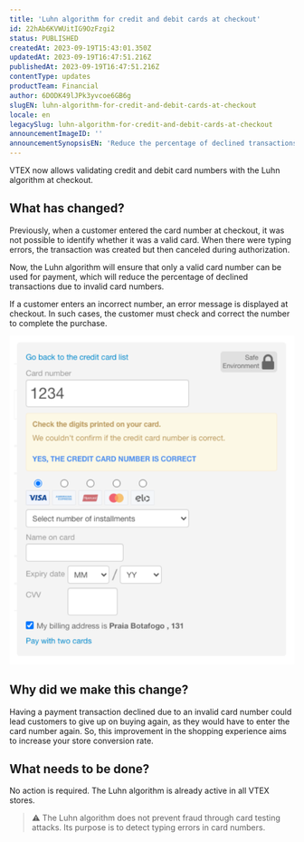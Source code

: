 ```yaml
---
title: 'Luhn algorithm for credit and debit cards at checkout'
id: 22hAb6KVWUitIG9OzFzgi2
status: PUBLISHED
createdAt: 2023-09-19T15:43:01.350Z
updatedAt: 2023-09-19T16:47:51.216Z
publishedAt: 2023-09-19T16:47:51.216Z
contentType: updates
productTeam: Financial
author: 6DODK49lJPk3yvcoe6GB6g
slugEN: luhn-algorithm-for-credit-and-debit-cards-at-checkout
locale: en
legacySlug: luhn-algorithm-for-credit-and-debit-cards-at-checkout
announcementImageID: ''
announcementSynopsisEN: 'Reduce the percentage of declined transactions due to invalid card number'
---
```


VTEX now allows validating credit and debit card numbers with the Luhn algorithm at checkout.

## What has changed?

Previously, when a customer entered the card number at checkout, it was not possible to identify whether it was a valid card. When there were typing errors, the transaction was created but then canceled during authorization.

Now, the Luhn algorithm will ensure that only a valid card number can be used for payment, which will reduce the percentage of declined transactions due to invalid card numbers.

If a customer enters an incorrect number, an error message is displayed at checkout. In such cases, the customer must check and correct the number to complete the purchase.

![algoritmo_luhn_en](https://raw.githubusercontent.com/vtexdocs/help-center-content/refs/heads/main/docs/en/announcements/2023/luhn-algorithm-for-credit-and-debit-cards-at-checkout_1.PNG)

## Why did we make this change?

Having a payment transaction declined due to an invalid card number could lead customers to give up on buying again, as they would have to enter the card number again. So, this improvement in the shopping experience aims to increase your store conversion rate.

## What needs to be done?

No action is required. The Luhn algorithm is already active in all VTEX stores.

> ⚠️ The Luhn algorithm does not prevent fraud through card testing attacks. Its purpose is to detect typing errors in card numbers.
